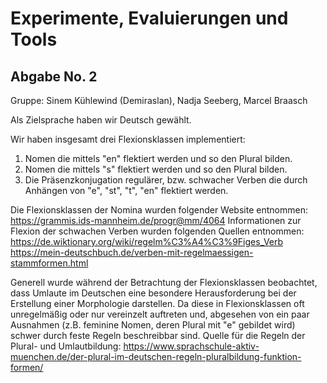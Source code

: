 # Experimente, Evaluierungen und Tools 
## Abgabe No. 2

Gruppe: Sinem Kühlewind (Demiraslan), Nadja Seeberg, Marcel Braasch

Als Zielsprache haben wir Deutsch gewählt.

Wir haben insgesamt drei Flexionsklassen implementiert:
1. Nomen die mittels "en" flektiert werden und so den Plural bilden.
2. Nomen die mittels "s" flektiert werden und so den Plural bilden.
3. Die Präsenzkonjugation regulärer, bzw. schwacher Verben die durch Anhängen von "e", "st", "t", 
  "en" flektiert werden.

Die Flexionsklassen der Nomina wurden folgender Website entnommen:
https://grammis.ids-mannheim.de/progr@mm/4064
Informationen zur Flexion der schwachen Verben wurden folgenden Quellen entnommen:
https://de.wiktionary.org/wiki/regelm%C3%A4%C3%9Figes_Verb
https://mein-deutschbuch.de/verben-mit-regelmaessigen-stammformen.html

Generell wurde während der Betrachtung der Flexionsklassen beobachtet, dass Umlaute im Deutschen
eine besondere Herausforderung bei der Erstellung einer Morphologie darstellen. Da diese in Flexionsklassen 
oft unregelmäßig oder nur vereinzelt auftreten und, abgesehen von ein paar Ausnahmen (z.B. feminine Nomen, deren Plural mit "e" gebildet wird) schwer durch feste Regeln beschreibbar sind.
Quelle für die Regeln der Plural- und Umlautbildung:
https://www.sprachschule-aktiv-muenchen.de/der-plural-im-deutschen-regeln-pluralbildung-funktion-formen/ 

    
